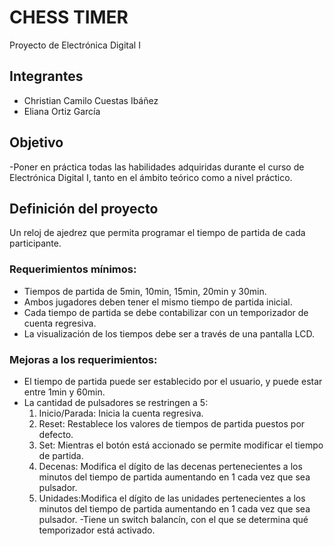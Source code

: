 # CHESS TIMER
Proyecto de Electrónica Digital I

## Integrantes
- Christian Camilo Cuestas Ibáñez 
- Eliana Ortiz García

## Objetivo
-Poner en práctica todas las habilidades adquiridas durante el curso de Electrónica Digital I, tanto en el ámbito teórico como a nivel práctico.

## Definición del proyecto
Un reloj de ajedrez que permita programar el tiempo de partida de cada participante.

### Requerimientos mínimos:

- Tiempos de partida de 5min, 10min, 15min, 20min y 30min.
- Ambos jugadores deben tener el mismo tiempo de partida inicial.
- Cada tiempo de partida se debe contabilizar con un temporizador de cuenta regresiva.
- La visualización de los tiempos debe ser a través de una pantalla LCD.

### Mejoras a los requerimientos:

- El tiempo de partida puede ser establecido por el usuario, y puede estar entre 1min y 60min. 
- La cantidad de pulsadores se restringen a 5: 
	1. Inicio/Parada: Inicia la cuenta regresiva.
  2. Reset: Restablece los valores de tiempos de partida puestos por defecto.
  3. Set: Mientras el botón está accionado se permite modificar el tiempo de partida.
  4. Decenas: Modifica el dígito de las decenas pertenecientes a los minutos del tiempo de partida aumentando en 1 cada vez que sea pulsador.
  5. Unidades:Modifica el dígito de las unidades pertenecientes a los minutos del tiempo de partida aumentando en 1 cada vez que sea pulsador.
-Tiene un switch balancín, con el que se determina qué temporizador está activado.
